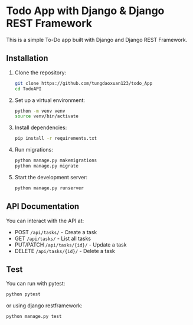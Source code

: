 # Todo App with Django & Django REST Framework

This is a simple To-Do app built with Django and Django REST Framework.

## Installation

1. Clone the repository:
   ```bash
   git clone https://github.com/tungdaoxuan123/todo_App
   cd TodoAPI
   ```

2. Set up a virtual environment:
   ```bash
   python -m venv venv
   source venv/bin/activate 
   ```

3. Install dependencies:
   ```bash
   pip install -r requirements.txt
   ```

4. Run migrations:
   ```bash
   python manage.py makemigrations
   python manage.py migrate
   ```

5. Start the development server:
   ```bash
   python manage.py runserver
   ```

## API Documentation

You can interact with the API at:
- POST `/api/tasks/` - Create a task
- GET `/api/tasks/` - List all tasks
- PUT/PATCH `/api/tasks/{id}/` - Update a task
- DELETE `/api/tasks/{id}/` - Delete a task

## Test

You can run with pytest:
```bash
python pytest
```

or using django restframework:
```bash
python manage.py test
```
